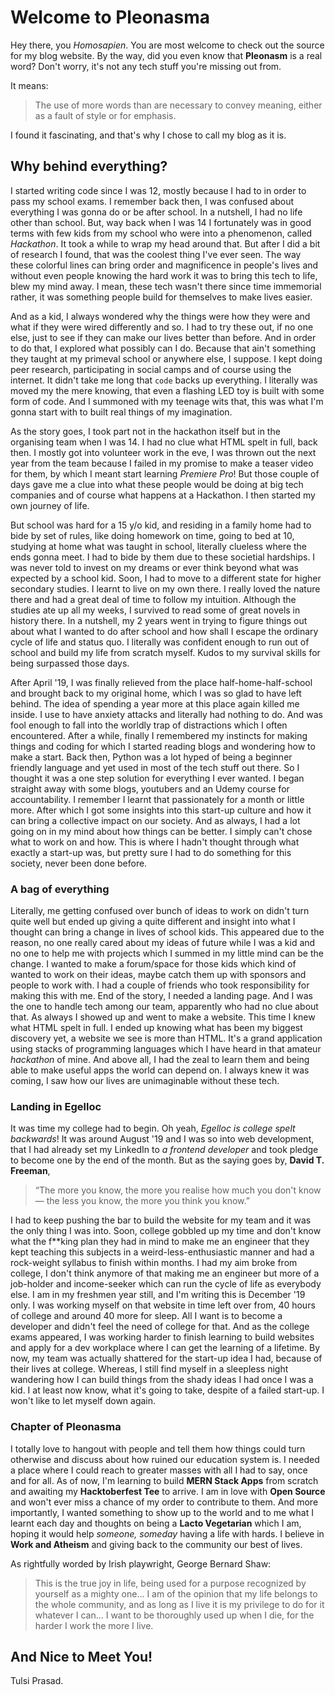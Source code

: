 # Welcome to Pleonasma

Hey there, you *Homosapien*. You are most welcome to check out the source for my blog website. By the way, did you even know that **Pleonasm** is a real word? Don't worry, it's not any tech stuff you're missing out from.

It means:
> The use of more words than are necessary to convey meaning, either as a fault of style or for emphasis.

I found it fascinating, and that's why I chose to call my blog as it is.

## Why behind everything?

I started writing code since I was 12, mostly because I had to in order to pass my school exams. I remember back then, I was confused about everything I was gonna do or be after school. In a nutshell, I had no life other than school. But, way back when I was 14 I fortunately was in good terms with few kids from my school who were into a phenomenon, called *Hackathon*. It took a while to wrap my head around that. But after I did a bit of research I found, that was the coolest thing I've ever seen. The way these colorful lines can bring order and magnificence in people's lives and without even people knowing the hard work it was to bring this tech to life, blew my mind away. I mean, these tech wasn't there since time immemorial rather, it was something people build for themselves to make lives easier. 

And as a kid, I always wondered why the things were how they were and what if they were wired differently and so. I had to try these out, if no one else, just to see if they can make our lives better than before. And in order to do that, I explored what possibly can I do. Because that ain't something they taught at my primeval school or anywhere else, I suppose. I kept doing peer research, participating in social camps and of course using the internet. It didn't take me long that ```code``` backs up everything. I literally was moved my the mere knowing, that even a flashing LED toy is built with some form of code. And I summoned with my teenage wits that, this was what I'm gonna start with to built real things of my imagination.

As the story goes, I took part not in the hackathon itself but in the organising team when I was 14. I had no clue what HTML spelt in full, back then. I mostly got into volunteer work in the eve, I was thrown out the next year from the team because I failed in my promise to make a teaser video for them, by which I meant start learning *Premiere Pro*! But those couple of days gave me a clue into what these people would be doing at big tech companies and of course what happens at a Hackathon. I then started my own journey of life.

But school was hard for a 15 y/o kid, and residing in a family home had to bide by set of rules, like doing homework on time, going to bed at 10, studying at home what was taught in school, literally clueless where the ends gonna meet. I had to bide by them due to these societial hardships. I was never told to invest on my dreams or ever think beyond what was expected by a school kid. Soon, I had to move to a different state for higher secondary studies. I learnt to live on my own there. I really loved the nature there and had a great deal of time to follow my intuition. Although the studies ate up all my weeks, I survived to read some of great novels in history there. In a nutshell, my 2 years went in trying to figure things out about what I wanted to do after school and how shall I escape the ordinary cycle of life and status quo. I literally was confident enough to run out of school and build my life from scratch myself. Kudos to my survival skills for being surpassed those days.

After April '19, I was finally relieved from the place half-home-half-school and brought back to my original home, which I was so glad to have left behind. The idea of spending a year more at this place again killed me inside. I use to have anxiety attacks and literally had nothing to do. And was fool enough to fall into the worldly trap of distractions which I often encountered. After a while, finally I remembered my instincts for making things and coding for which I started reading blogs and wondering how to make a start. Back then, Python was a lot hyped of being a beginner friendly language and yet used in most of the tech stuff out there. So I thought it was a one step solution for everything I ever wanted. I began straight away with some blogs, youtubers and an Udemy course for accountability. I remember I learnt that passionately for a month or little more. After which I got some insights into this start-up culture and how it can bring a collective impact on our society. And as always, I had a lot going on in my mind about how things can be better. I simply can't chose what to work on and how. This is where I hadn't thought through what exactly a start-up was, but pretty sure I had to do something for this society, never been done before. 

### A bag of everything

Literally, me getting confused over bunch of ideas to work on didn't turn quite well but ended up giving a quite different and insight into what I thought can bring a change in lives of school kids. This appeared due to the reason, no one really cared about my ideas of future while I was a kid and no one to help me with projects which I summed in my little mind can be the change. I wanted to make a forum/space for those kids which kind of wanted to work on their ideas, maybe catch them up with sponsors and people to work with. I had a couple of friends who took responsibility for making this with me. End of the story, I needed a landing page. And I was the one to handle tech among our team, apparently who had no clue about that. As always I showed up and went to make a website. This time I knew what HTML spelt in full. I ended up knowing what has been my biggest discovery yet, a website we see is more than HTML. It's a grand application using stacks of programming languages which I have heard in that amateur *hackathon* of mine. And above all, I had the zeal to learn them and being able to make useful apps the world can depend on. I always knew it was coming, I saw how our lives are unimaginable without these tech. 

### Landing in Egelloc

It was time my college had to begin. Oh yeah, *Egelloc is college spelt backwards*! It was around August '19 and I was so into web development, that I had already set my LinkedIn to *a frontend developer* and took pledge to become one by the end of the month. But as the saying goes by, **David T. Freeman**,

> “The more you know, the more you realise how much you don't know — the less you know, the more you think you know.”

I had to keep pushing the bar to build the website for my team and it was the only thing I was into. Soon, college gobbled up my time and don't know what the f**king plan they had in mind to make me an engineer that they kept teaching this subjects in a weird-less-enthusiastic manner and had a rock-weight syllabus to finish within months. I had my aim broke from college, I don't think anymore of that making me an engineer but more of a job-holder and income-seeker which can run the cycle of life as everybody else. I am in my freshmen year still, and I'm writing this is December '19 only. I was working myself on that website in time left over from, 40 hours of college and around 40 more for sleep. All I want is to become a developer and didn't feel the need of college for that. And as the college exams appeared, I was working harder to finish learning to build websites and apply for a dev workplace where I can get the learning of a lifetime. By now, my team was actually shattered for the start-up idea I had, because of their lives at college. Whereas, I still find myself in a sleepless night wandering how I can build things from the shady ideas I had once I was a kid. I at least now know, what it's going to take, despite of a failed start-up. I won't like to let myself down again. 

### Chapter of Pleonasma

I totally love to hangout with people and tell them how things could turn otherwise and discuss about how ruined our education system is. I needed a place where I could reach to greater masses with all I had to say, once and for all. As of now, I'm learning to build **MERN Stack Apps** from scratch and awaiting my **Hacktoberfest Tee** to arrive. I am in love with **Open Source** and won't ever miss a chance of my order to contribute to them. And more importantly, I wanted something to show up to the world and to me what I learnt each day and thoughts on being a **Lacto Vegetarian** which I am, hoping it would help *someone, someday* having a life with hards. I believe in **Work and Atheism** and giving back to the community our best of lives.

As rightfully worded by Irish playwright, George Bernard Shaw:

> This is the true joy in life, being used for a purpose recognized by yourself as a mighty one... I am of the opinion that my life belongs to the whole community, and as long as I live it is my privilege to do for it whatever I can... I want to be thoroughly used up when I die, for the harder I work the more I live. 

## And Nice to Meet You!

Tulsi Prasad.